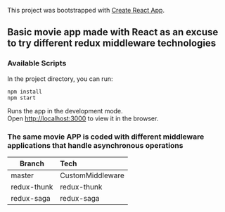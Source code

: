 This project was bootstrapped with [Create React App](https://github.com/facebook/create-react-app).

## Basic movie app made with React as an excuse to try different redux middleware technologies

### Available Scripts

In the project directory, you can run:

 ```
 npm install
 npm start
```

Runs the app in the development mode.<br>
Open [http://localhost:3000](http://localhost:3000) to view it in the browser.

### The same movie APP is coded with different middleware applications that handle asynchronous operations

| Branch        | Tech            |
| ------------- |:----------------| 
| master        | CustomMiddleware|
| redux-thunk   | redux-thunk     |
| redux-saga    | redux-saga      |
